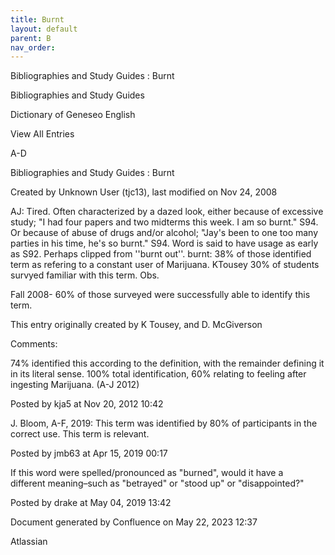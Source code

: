 ```yaml
---
title: Burnt
layout: default
parent: B
nav_order:
---
```


Bibliographies and Study Guides : Burnt

Bibliographies and Study Guides

Dictionary of Geneseo English

View All Entries

A-D

Bibliographies and Study Guides : Burnt

Created by  Unknown User (tjc13), last modified on Nov 24, 2008

AJ: Tired. Often characterized by a dazed look, either because of excessive study; &quot;I had four papers and two midterms this week. I am so burnt.&quot; S94. Or because of abuse of drugs and/or alcohol; &quot;Jay's been to one too many parties in his time, he's so burnt.&quot; S94. Word is said to have usage as early as S92. Perhaps clipped from ''burnt out''. burnt: 38% of those identified term as refering to a constant user of Marijuana. KTousey 30% of students survyed familiar with this term. Obs.

Fall 2008- 60% of those surveyed were successfully able to identify this term.

This entry originally created by K Tousey, and D. McGiverson

Comments:

74% identified this according to the definition, with the remainder defining it in its literal sense. 100% total identification, 60% relating to feeling after ingesting Marijuana. (A-J 2012)

Posted by kja5 at Nov 20, 2012 10:42

J. Bloom, A-F, 2019: This term was identified by 80% of participants in the correct use. This term is relevant. 

Posted by jmb63 at Apr 15, 2019 00:17

If this word were spelled/pronounced as &quot;burned&quot;, would it have a different meaning–such as &quot;betrayed&quot; or &quot;stood up&quot; or &quot;disappointed?&quot;

Posted by drake at May 04, 2019 13:42

Document generated by Confluence on May 22, 2023 12:37

Atlassian
